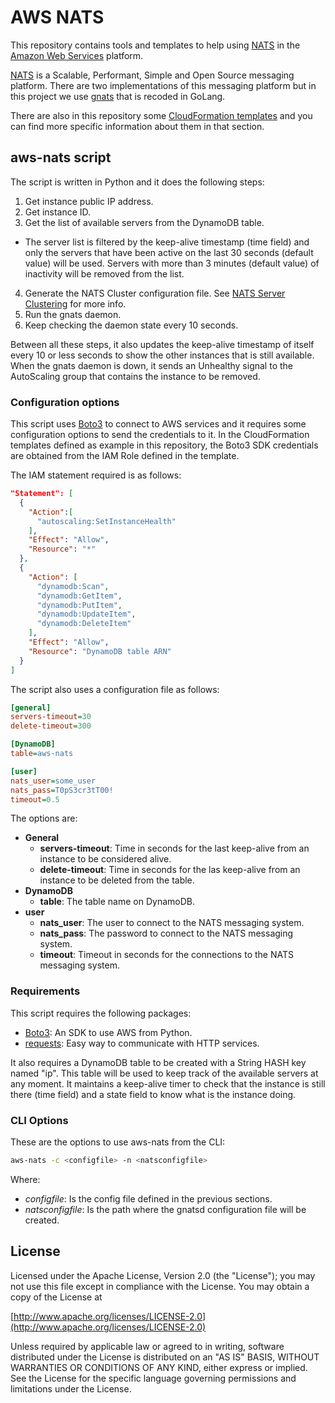 AWS NATS
========

This repository contains tools and templates to help using [NATS](http://nats.io) in the [Amazon Web Services](http://aws.amazon.com) platform.

[NATS](http://nats.io) is a Scalable, Performant, Simple and Open Source messaging platform. 
There are two implementations of this messaging platform but in this project we use [gnats](https://github.com/nats-io/gnatsd) that is recoded in GoLang.

There are also in this repository some [CloudFormation templates](https://github.com/dankomiocevic/aws-nats/tree/master/cloud_formation_templates) and you can find more specific information about them in that section.


aws-nats script
---------------

The script is written in Python and it does the following steps:

1. Get instance public IP address.
2. Get instance ID.
3. Get the list of available servers from the DynamoDB table.
  * The server list is filtered by the keep-alive timestamp (time field) and only the servers that have been active on the last 30 seconds (default value) will be used. Servers with more than 3 minutes (default value) of inactivity will be removed from the list.
4. Generate the NATS Cluster configuration file. See [NATS Server Clustering](http://nats.io/documentation/server/gnatsd-cluster/) for more info.
5. Run the gnats daemon.
6. Keep checking the daemon state every 10 seconds.

Between all these steps, it also updates the keep-alive timestamp of itself every 10 or less seconds to show the other instances that is still available. When the gnats daemon is down, it sends an Unhealthy signal to the AutoScaling group that contains the instance to be removed.


### Configuration options ###

This script uses [Boto3](https://github.com/boto/boto3) to connect to AWS services and it requires some configuration options to send the credentials to it. In the CloudFormation templates defined as example in this repository, the Boto3 SDK credentials are obtained from the IAM Role defined in the template.

The IAM statement required is as follows:

```json
"Statement": [
  {
    "Action":[
      "autoscaling:SetInstanceHealth"
    ],
    "Effect": "Allow",
    "Resource": "*"
  },
  {
    "Action": [
      "dynamodb:Scan",
      "dynamodb:GetItem",
      "dynamodb:PutItem",
      "dynamodb:UpdateItem",
      "dynamodb:DeleteItem"
    ],
    "Effect": "Allow",
    "Resource": "DynamoDB table ARN"
  }
]
```

The script also uses a configuration file as follows:

```ini
[general]
servers-timeout=30
delete-timeout=300

[DynamoDB]
table=aws-nats

[user]
nats_user=some_user 
nats_pass=T0pS3cr3tT00!
timeout=0.5
```

The options are:

* **General**
  * **servers-timeout**: Time in seconds for the last keep-alive from an instance to be considered alive.
  * **delete-timeout**: Time in seconds for the las keep-alive from an instance to be deleted from the table.
* **DynamoDB**
  * **table**: The table name on DynamoDB.
* **user**
  * **nats_user**: The user to connect to the NATS messaging system.
  * **nats_pass**: The password to connect to the NATS messaging system.
  * **timeout**: Timeout in seconds for the connections to the NATS messaging system.


### Requirements ###

This script requires the following packages:

* [Boto3](https://github.com/boto/boto3): An SDK to use AWS from Python.
* [requests](http://docs.python-requests.org/en/master/): Easy way to communicate with HTTP services.

It also requires a DynamoDB table to be created with a String HASH key named "ip". This table will be used to keep track of the available servers at any moment. It maintains a keep-alive timer to check that the instance is still there (time field) and a state field to know what is the instance doing.


### CLI Options ###

These are the options to use aws-nats from the CLI:

```bash
aws-nats -c <configfile> -n <natsconfigfile>
```

Where:

* *configfile*: Is the config file defined in the previous sections. 
* *natsconfigfile*: Is the path where the gnatsd configuration file will be created.


License
-------

Licensed under the Apache License, Version 2.0 (the "License"); you may not use this file except in compliance with the License. You may obtain a copy of the License at

[http://www.apache.org/licenses/LICENSE-2.0](http://www.apache.org/licenses/LICENSE-2.0)

Unless required by applicable law or agreed to in writing, software distributed under the License is distributed on an "AS IS" BASIS, WITHOUT WARRANTIES OR CONDITIONS OF ANY KIND, either express or implied. See the License for the specific language governing permissions and limitations under the License.
